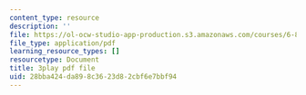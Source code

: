 ```yaml
---
content_type: resource
description: ''
file: https://ol-ocw-studio-app-production.s3.amazonaws.com/courses/6-890-algorithmic-lower-bounds-fun-with-hardness-proofs-fall-2014/28bba424da898c3623d82cbf6e7bbf94_TUbfCY_8Dzs.pdf
file_type: application/pdf
learning_resource_types: []
resourcetype: Document
title: 3play pdf file
uid: 28bba424-da89-8c36-23d8-2cbf6e7bbf94
---
```

